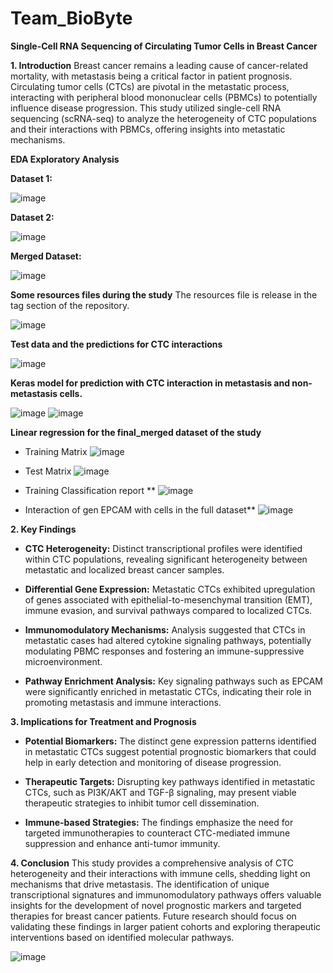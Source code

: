 # Team_BioByte

**Single-Cell RNA Sequencing of Circulating Tumor Cells in Breast Cancer**

**1. Introduction**  Breast cancer remains a leading cause of cancer-related mortality, with metastasis being a critical factor in patient prognosis. Circulating tumor cells (CTCs) are pivotal in the metastatic process, interacting with peripheral blood mononuclear cells (PBMCs) to potentially influence disease progression. This study utilized single-cell RNA sequencing (scRNA-seq) to analyze the heterogeneity of CTC populations and their interactions with PBMCs, offering insights into metastatic mechanisms.

**EDA Exploratory Analysis**

**Dataset 1:**

![image](https://github.com/user-attachments/assets/68e14023-2d48-43d9-be82-5bd047c99e30)

**Dataset 2:**

![image](https://github.com/user-attachments/assets/62664b8f-5e8a-4f60-8fa4-5687427abaa0)

**Merged Dataset:**

![image](https://github.com/user-attachments/assets/3157397e-cdb4-4f5a-a3e8-9cff8412dddc)

**Some resources files during the study** The resources file is release in the tag section of the repository. 

![image](https://github.com/user-attachments/assets/ae11d259-2555-4b9d-94d6-10106665e332)

**Test data and the predictions for CTC interactions**

![image](https://github.com/user-attachments/assets/0ed3b895-2983-4916-a8f3-3b6fc39982f1)

**Keras model for prediction with CTC interaction in metastasis and non-metastasis cells.**

![image](https://github.com/user-attachments/assets/f165619d-a18c-4707-9469-f43f882eff6a)
![image](https://github.com/user-attachments/assets/a50ef48a-26e6-4f6e-9427-f890ac906567)

**Linear regression for the final_merged dataset of the study**

+ Training Matrix
  ![image](https://github.com/user-attachments/assets/02587c48-5610-42a5-830f-c389f2eba33b)

+ Test Matrix
  ![image](https://github.com/user-attachments/assets/8989dfa4-8f24-4148-a946-3489c169097c)

+ Training Classification report **
  ![image](https://github.com/user-attachments/assets/57dc07d5-b07f-4498-8273-16ab0cb3b1fd)

+ Interaction of gen EPCAM with cells in the full dataset**
  ![image](https://github.com/user-attachments/assets/18a350c7-4c52-4e62-8788-df0f234bf407)

**2. Key Findings**

+ **CTC Heterogeneity:** Distinct transcriptional profiles were identified within CTC populations, revealing significant heterogeneity between metastatic and localized breast cancer samples.

+ **Differential Gene Expression:** Metastatic CTCs exhibited upregulation of genes associated with epithelial-to-mesenchymal transition (EMT), immune evasion, and survival pathways compared to localized CTCs.

+ **Immunomodulatory Mechanisms:** Analysis suggested that CTCs in metastatic cases had altered cytokine signaling pathways, potentially modulating PBMC responses and fostering an immune-suppressive microenvironment.

+ **Pathway Enrichment Analysis:** Key signaling pathways such as EPCAM were significantly enriched in metastatic CTCs, indicating their role in promoting metastasis and immune interactions.

**3. Implications for Treatment and Prognosis**

+ **Potential Biomarkers:** The distinct gene expression patterns identified in metastatic CTCs suggest potential prognostic biomarkers that could help in early detection and monitoring of disease progression.

+ **Therapeutic Targets:** Disrupting key pathways identified in metastatic CTCs, such as PI3K/AKT and TGF-β signaling, may present viable therapeutic strategies to inhibit tumor cell dissemination.

+ **Immune-based Strategies:** The findings emphasize the need for targeted immunotherapies to counteract CTC-mediated immune suppression and enhance anti-tumor immunity.

**4. Conclusion** This study provides a comprehensive analysis of CTC heterogeneity and their interactions with immune cells, shedding light on mechanisms that drive metastasis. The identification of unique transcriptional signatures and immunomodulatory pathways offers valuable insights for the development of novel prognostic markers and targeted therapies for breast cancer patients. Future research should focus on validating these findings in larger patient cohorts and exploring therapeutic interventions based on identified molecular pathways.

![image](https://github.com/user-attachments/assets/b977fd30-56fd-4844-b3e8-a9b8554e51b4)

